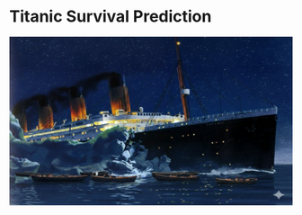 # Titanic Survival Prediction
<img src="app/titanic.png" alt="APP DEMO" width="100%" height="300">

